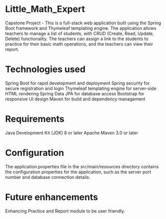 # Little_Math_Expert
Capstone Project - This is a full-stack web application built using the Spring Boot framework and Thymeleaf templating engine. The application allows teachers to manage a list of students, with CRUD (Create, Read, Update, Delete) functionality. The teachers can assign a link to the students to practice for their basic math operations, and the teachers can view their report. 

# Technologies used

Spring Boot for rapid development and deployment
Spring security for secure registration and login
Thymeleaf templating engine for server-side HTML rendering
Spring Data JPA for database access
Bootstrap for responsive UI design
Maven for build and dependency management

# Requirements

Java Development Kit (JDK) 8 or later
Apache Maven 3.0 or later

# Configuration

The application.properties file in the src/main/resources directory contains the configuration properties for the application, such as the server port number and database connection details.

# Future enhancements

Enhancing Practice and Report module to be user friendly.